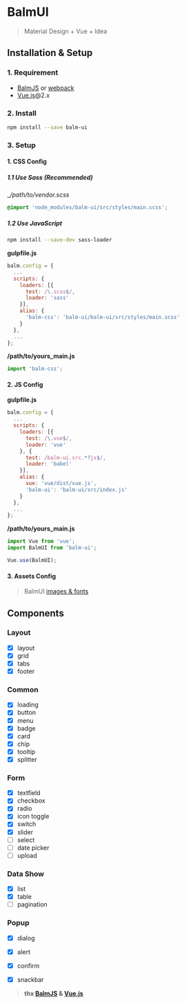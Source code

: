 # BalmUI
> Material Design + Vue + Idea

## Installation & Setup

### 1. Requirement

- [BalmJS](http://balmjs.com/) or [webpack](http://webpack.github.io/)
- [Vue.js](https://vuejs.org/)@2.x

### 2. Install

```sh
npm install --save balm-ui
```

### 3. Setup

#### 1. CSS Config

##### 1.1 Use Sass (Recommended)

__/path/to/_vendor.scss__

```css
@import 'node_modules/balm-ui/src/styles/main.scss';
```

##### 1.2 Use JavaScript

```sh
npm install --save-dev sass-loader
```

__gulpfile.js__

```js
balm.config = {
  ...
  scripts: {
    loaders: [{
      test: /\.scss$/,
      loader: 'sass'
    }],
    alias: {
      'balm-css': 'balm-ui/balm-ui/src/styles/main.scss'
    }
  },
  ...
};
```

__/path/to/yours_main.js__

```js
import 'balm-css';
```

#### 2. JS Config

__gulpfile.js__

```js
balm.config = {
  ...
  scripts: {
    loaders: [{
      test: /\.vue$/,
      loader: 'vue'
    }, {
      test: /balm-ui.src.*?js$/,
      loader: 'babel'
    }],
    alias: {
      vue: 'vue/dist/vue.js',
      'balm-ui': 'balm-ui/src/index.js'
    }
  },
  ...
};
```

__/path/to/yours_main.js__

```js
import Vue from 'vue';
import BalmUI from 'balm-ui';

Vue.use(BalmUI);
```

#### 3. Assets Config

> BalmUI [images & fonts](http://balmjs.com/ui-vue/assets.zip)

## Components

### Layout

- [x] layout
- [x] grid
- [x] tabs
- [x] footer

### Common

- [x] loading
- [x] button
- [x] menu
- [x] badge
- [x] card
- [x] chip
- [x] tooltip
- [x] splitter

### Form

- [x] textfield
- [x] checkbox
- [x] radio
- [x] icon toggle
- [x] switch
- [x] slider
- [ ] select
- [ ] date picker
- [ ] upload

### Data Show

- [x] list
- [x] table
- [ ] pagination

### Popup

- [x] dialog
- [x] alert
- [x] confirm
- [x] snackbar


> __thx [BalmJS](http://balmjs.com/) & [Vue.js](https://vuejs.org/)__

